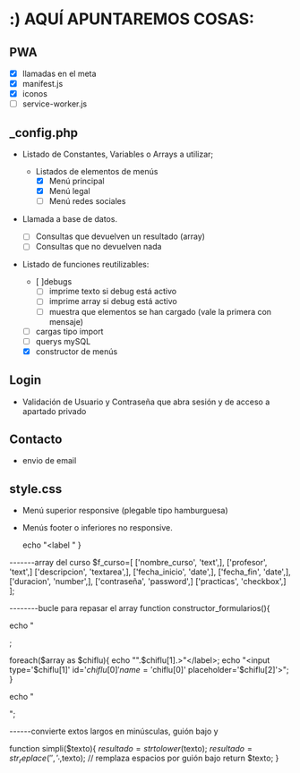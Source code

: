 # :) AQUÍ APUNTAREMOS COSAS:

## PWA

- [x] llamadas en el meta
- [x] manifest.js
- [x] iconos
- [ ] service-worker.js

## \_config.php

- Listado de Constantes, Variables o Arrays a utilizar;

  - Listados de elementos de menús
    - [x] Menú principal
    - [x] Menú legal
    - [ ] Menú redes sociales

- Llamada a base de datos.

  - [ ] Consultas que devuelven un resultado (array)
  - [ ] Consultas que no devuelven nada

- Listado de funciones reutilizables:
  - [ ]debugs
    - [ ] imprime texto si debug está activo
    - [ ] imprime array si debug está activo
    - [ ] muestra que elementos se han cargado (vale la primera con mensaje)
  - [ ] cargas tipo import
  - [ ] querys mySQL
  - [x] constructor de menús

## Login

- Validación de Usuario y Contraseña que abra sesión y de acceso a apartado privado

## Contacto

- envio de email

## style.css

- Menú superior responsive (plegable tipo hamburguesa)
- Menús footer o inferiores no responsive.




  
  echo "<label "
}

-------array del curso
$f_curso=[
  ['nombre_curso', 'text',],
  ['profesor', 'text',]
   ['descripcion', 'textarea',],
    ['fecha_inicio', 'date',],
     ['fecha_fin', 'date',],
      ['duracion', 'number',],
       ['contraseña', 'password',]
       ['practicas', 'checkbox',]
];

--------bucle para repasar el array
function  constructor_formularios(){

echo "<form action="index.php" method="post">;

foreach($array as $chiflu){
  echo "<label for=".$chiflu[0].">".$chiflu[1].>"</label>;
  echo "<input type='$chiflu[1]' id='$chiflu[0]' name='$chiflu[0]'
  placeholder='$chiflu[2]'>";
}


echo "</form>";

------convierte extos largos en minúsculas, guión bajo y

function simpli($texto){
  $resultado= strtolower($texto);
  $resultado= str_replace('','_',$texto); // remplaza espacios por guión bajo
  return $texto;
}


